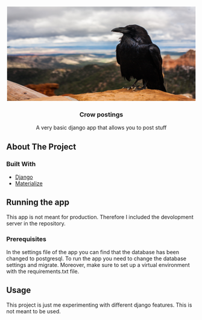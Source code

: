 <!-- PROJECT SHIELDS -->

<!-- PROJECT LOGO -->
<br />
<div align="center">
  <a href="#">
    <img src="images/tyler-quiring-crow-image.jpg" alt="Logo" width="500" height="250">
  </a>

  <h3 align="center">Crow postings</h3>

  <p align="center">
    A very basic django app that allows you to post stuff
  </p>
</div>

<!-- ABOUT THE PROJECT -->
## About The Project


### Built With

* [Django](https://www.djangoproject.com/)
* [Materialize](https://materializecss.com/)

<!-- GETTING STARTED -->
## Running the app

This app is not meant for production. Therefore I included the devolopment server in the 
repository. 

### Prerequisites

In the settings file of the app you can find that the database has been changed to postgresql.
To run the app you need to change the database settings and migrate.
Moreover, make sure to set up a virtual environment with the requirements.txt file.


<!-- USAGE EXAMPLES -->
## Usage

This project is just me experimenting with different django features. This is not meant to be used.



